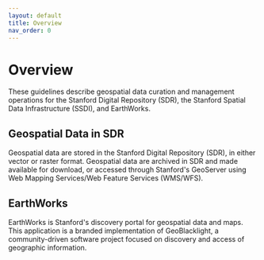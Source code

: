 ```yaml
---
layout: default
title: Overview
nav_order: 0
---
```

# Overview

These guidelines describe geospatial data curation and management operations for the Stanford Digital Repository (SDR), the Stanford Spatial Data Infrastructure (SSDI), and EarthWorks.

## Geospatial Data in SDR

Geospatial data are stored in the Stanford Digital Repository (SDR), in either vector or raster format. Geospatial data are archived in SDR and made available for download, or accessed through Stanford's GeoServer using Web Mapping Services/Web Feature Services (WMS/WFS).

## EarthWorks

EarthWorks is Stanford's discovery portal for geospatial data and maps. This application is a branded implementation of GeoBlacklight, a community-driven software project focused on discovery and access of geographic information. 




